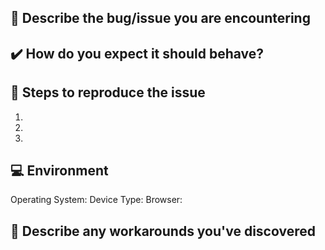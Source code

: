 ## 🐞 Describe the bug/issue you are encountering


## ✔️ How do you expect it should behave?


## 📜 Steps to reproduce the issue

1. 
2. 
3. 

## 💻 Environment

Operating System: 
Device Type: 
Browser: 

## 🔨 Describe any workarounds you've discovered


